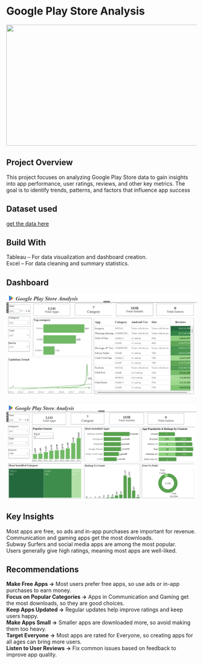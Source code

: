 # Google Play Store Analysis
<img src = "https://www.sammobile.com/wp-content/uploads/2023/12/Google-Play-Store.jpg" height= "320" width = "1150">

## Project Overview
This project focuses on analyzing Google Play Store data to gain insights into app performance, user ratings, reviews, and other key metrics. The goal is to identify trends, patterns, and factors that influence app success

## Dataset used
[get the data here](https://www.kaggle.com/datasets/bhavikjikadara/google-play-store-applications)

## Build With
Tableau – For data visualization and dashboard creation.<br>
Excel – For data cleaning and summary statistics.

## Dashboard
![Image](https://github.com/renukadhule/Google_Play_Store_Analysis/blob/main/Snapshot/First.png)<br><br>
![Image](https://github.com/renukadhule/Google_Play_Store_Analysis/blob/main/Snapshot/Second.png)

## Key Insights
Most apps are free, so ads and in-app purchases are important for revenue.<br>
Communication and gaming apps get the most downloads.<br>
Subway Surfers and social media apps are among the most popular.<br>
Users generally give high ratings, meaning most apps are well-liked.<br>

## Recommendations
**Make Free Apps →** Most users prefer free apps, so use ads or in-app purchases to earn money.<br>
**Focus on Popular Categories →** Apps in Communication and Gaming get the most downloads, so they are good choices.<br>
**Keep Apps Updated →** Regular updates help improve ratings and keep users happy.<br>
**Make Apps Small →** Smaller apps are downloaded more, so avoid making them too heavy.<br>
**Target Everyone →** Most apps are rated for Everyone, so creating apps for all ages can bring more users.<br>
**Listen to User Reviews →** Fix common issues based on feedback to improve app quality.<br>
